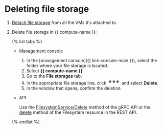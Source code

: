 # Deleting file storage

1. [Detach file storage](detach-from-vm.md) from all the VMs it's attached to.
1. Delete file storage in {{ compute-name }}:

   {% list tabs %}

   - Management console

     1. In the [management console]({{ link-console-main }}), select the folder where your file storage is located.
     1. Select **{{ compute-name }}**.
     1. Go to the **File storages** tab.
     1. In the appropriate file storage line, click ![image](../../../_assets/options-grey.svg) and select **Delete**.
     1. In the window that opens, confirm the deletion.

   - API

     Use the [FilesystemService/Delete](../../api-ref/grpc/filesystem_service.md#Delete) method of the gRPC API or the [delete](../../api-ref/Filesystem/delete.md) method of the Filesystem resource in the REST API.

   {% endlist %}

